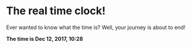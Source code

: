 # The real time clock!

Ever wanted to know what the time is? Well, your journey is about to end!

**The time is Dec 12, 2017, 10:28**